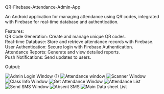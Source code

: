 QR-Firebase-Attendance-Admin-App  

An Android application for managing attendance using QR codes, integrated with Firebase for real-time database and authentication.

Features:  
QR Code Generation: Create and manage unique QR codes.  
Real-time Database: Store and retrieve attendance records with Firebase.  
User Authentication: Secure login with Firebase Authentication.  
Attendance Reports: Generate and view detailed reports.  
Push Notifications: Send updates to users.  

Output:  

![Admin Login Window (1)](https://github.com/user-attachments/assets/90bb4afb-8946-44dd-b77f-6f73041ea907)
![Attendance window](https://github.com/user-attachments/assets/07c4dc10-a2da-471f-af0d-74063e6aa005)
![Scanner Window](https://github.com/user-attachments/assets/02456361-6ae1-4d97-9f11-8b9fe3a37f04)
![Class Info Window](https://github.com/user-attachments/assets/22662249-89ed-4889-9200-96b4c6d9cf67)
![Get Attendance Window](https://github.com/user-attachments/assets/e447c765-f7ee-4741-8385-931188a1e8a4)
![Attendance List](https://github.com/user-attachments/assets/a9d8dffa-0f2a-4827-b76e-846756871c79)
![Send SMS Window](https://github.com/user-attachments/assets/0d984017-621c-4fdf-b4de-681fcb0e56dc)
![Absent SMS](https://github.com/user-attachments/assets/e05c24d9-31ba-484b-a79a-e02b5cbd79ac)
![Main Data sheet List](https://github.com/user-attachments/assets/b84077ca-379e-467d-b08e-7ad33ebdb7f4)

